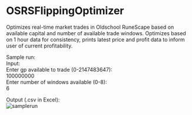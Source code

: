 # OSRSFlippingOptimizer
Optimizes real-time market trades in Oldschool RuneScape based on available capital and number of available trade windows. Optimizes based on 1 hour data for consistency, prints latest price and profit data to inform user of current profitability. 
  
Sample run:  
Input:  
Enter gp available to trade (0-2147483647):  
100000000  
Enter number of windows available (0-8):  
6  
  
Output (.csv in Excel):  
![samplerun](https://user-images.githubusercontent.com/47644777/184548756-a98d3da5-becf-46f6-a4b3-e7bee059ec08.PNG)
